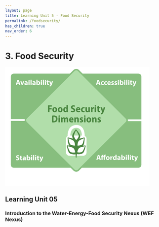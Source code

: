 ```yaml
---
layout: page
title: Learning Unit 5 - Food Security
permalink: /foodsecurity/
has_children: true
nav_order: 6
---
```

# 3. Food Security

![Water Security Banner](/assets/foodsecurity-banner.png)

## Learning Unit 05
### Introduction to the Water-Energy-Food Security Nexus (WEF Nexus)